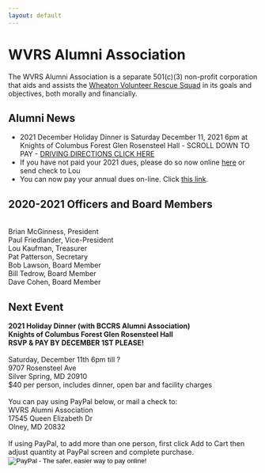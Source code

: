 ```yaml
---
layout: default
---
```


<h1 class="sr-only">WVRS Alumni Association</h1>
<p>The WVRS Alumni Association is a separate 501(c)(3) non-profit corporation that aids and assists the <a href="https://wvrs.org" target="_blank">Wheaton Volunteer Rescue Squad</a> in its goals and objectives, both morally and financially.</p>

<h2 class="h4">Alumni News</h2>
<ul>
<li>2021 December Holiday Dinner is Saturday December 11, 2021 6pm at Knights of Columbus Forest Glen Rosensteel Hall - SCROLL DOWN TO PAY - <a href="{{ 'https://www.google.com/maps/place/Knights+of+Columbus/@39.0159202,-77.0527309,17z/data=!3m1!4b1!4m5!3m4!1s0x89b7cf2eac5323ad:0x9038d531551c0790!8m2!3d39.0160544!4d-77.050659' | relative_url }}">DRIVING DIRECTIONS CLICK HERE</a></li>
<li>If you have not paid your 2021 dues, please do so now online <a href="{{ '/member-dues/' | relative_url }}">here</a> or send check to Lou</li>
<li>You can now pay your annual dues on-line.  Click <a href="{{ '/member-dues/' | relative_url }}">this link</a>.</li>
</ul>

<h2 class="h4">2020-2021 Officers and Board Members</h2>
<br />Brian McGinness, President
<br />Paul Friedlander, Vice-President
<br />Lou Kaufman, Treasurer
<br />Pat Patterson, Secretary
<br />Bob Lawson, Board Member
<br />Bill Tedrow, Board Member
<br />Dave Cohen, Board Member

<h2 class="h4">Next Event</h2>
<strong>2021 Holiday Dinner (with BCCRS Alumni Association)</strong><br />
<strong>Knights of Columbus Forest Glen Rosensteel Hall</strong><br />
<strong>RSVP & PAY BY DECEMBER 1ST PLEASE!</strong><br />
<br />Saturday, December 11th 6pm till ?
<br />9707 Rosensteel Ave
<br />Silver Spring, MD 20910
<br />$40 per person, includes dinner, open bar and facility charges
<br />
<br />You can pay using PayPal below, or mail a check to:
<br />WVRS Alumni Association
<br />17545 Queen Elizabeth Dr
<br />Olney, MD 20832
<br />
<br />If using PayPal, to add more than one person, first click Add to Cart then adjust quantity at PayPal screen and complete purchase.

<form target="paypal" action="https://www.paypal.com/cgi-bin/webscr" method="post">
<input type="hidden" name="cmd" value="_s-xclick">
<input type="hidden" name="hosted_button_id" value="CDB3GPJVE6CDS">
<input type="image" src="https://www.paypalobjects.com/en_US/i/btn/btn_cart_LG.gif" border="0" name="submit" alt="PayPal - The safer, easier way to pay online!">
<img alt="" border="0" src="https://www.paypalobjects.com/en_US/i/scr/pixel.gif" width="1" height="1">
</form>


